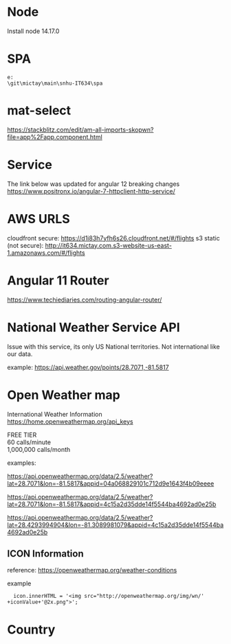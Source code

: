 # Node
Install node 14.17.0

# SPA
```
e:
\git\mictay\main\snhu-IT634\spa
```

# mat-select

https://stackblitz.com/edit/am-all-imports-skopwn?file=app%2Fapp.component.html  


# Service


The link below was updated for angular 12 breaking changes 
https://www.positronx.io/angular-7-httpclient-http-service/  


# AWS URLS
cloudfront secure:  https://d1i83h7yfh6s26.cloudfront.net/#/flights
s3 static (not secure):  http://it634.mictay.com.s3-website-us-east-1.amazonaws.com/#/flights

# Angular 11 Router
https://www.techiediaries.com/routing-angular-router/

# National Weather Service API
Issue with this service, its only US National territories.  Not international like our data.  

example:  https://api.weather.gov/points/28.7071,-81.5817

# Open Weather map
International Weather Information  
https://home.openweathermap.org/api_keys  

FREE TIER  
60 calls/minute  
1,000,000 calls/month  

examples:  

https://api.openweathermap.org/data/2.5/weather?lat=28.7071&lon=-81.5817&appid=04a068829101c712d9e1643f4b09eeee  

https://api.openweathermap.org/data/2.5/weather?lat=28.7071&lon=-81.5817&appid=4c15a2d35dde14f5544ba4692ad0e25b  

https://api.openweathermap.org/data/2.5/weather?lat=28.4293994904&lon=-81.3089981079&appid=4c15a2d35dde14f5544ba4692ad0e25b  

## ICON Information  
reference:  https://openweathermap.org/weather-conditions  

example  
```
  icon.innerHTML = '<img src="http://openweathermap.org/img/wn/' +iconValue+'@2x.png">';

```

# Country


